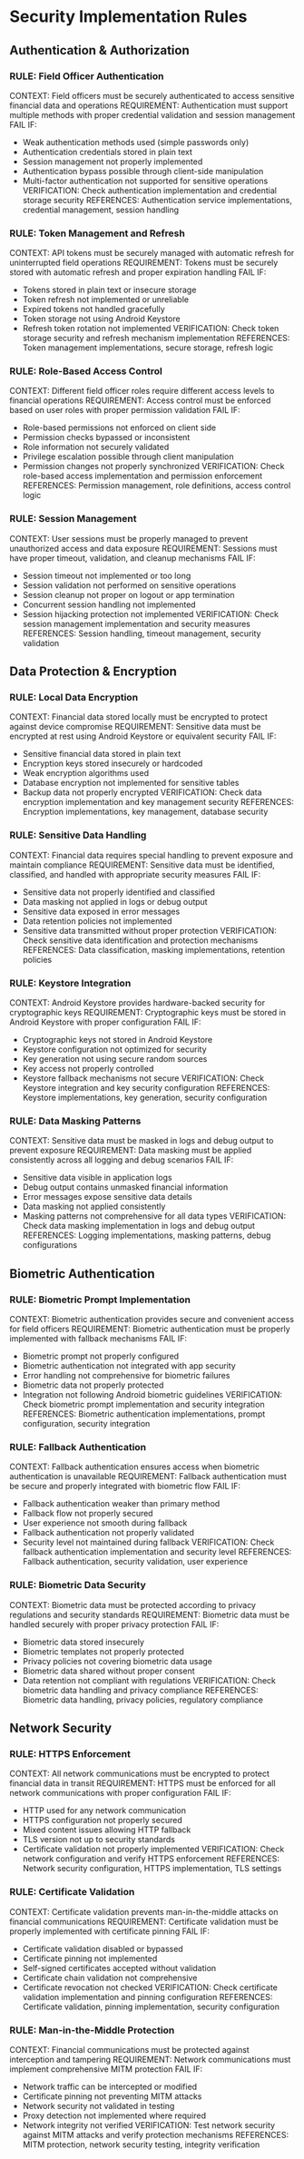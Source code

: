 # Security Implementation Rules

## Authentication & Authorization

### RULE: Field Officer Authentication
CONTEXT: Field officers must be securely authenticated to access sensitive financial data and operations
REQUIREMENT: Authentication must support multiple methods with proper credential validation and session management
FAIL IF:
- Weak authentication methods used (simple passwords only)
- Authentication credentials stored in plain text
- Session management not properly implemented
- Authentication bypass possible through client-side manipulation
- Multi-factor authentication not supported for sensitive operations
VERIFICATION: Check authentication implementation and credential storage security
REFERENCES: Authentication service implementations, credential management, session handling

### RULE: Token Management and Refresh
CONTEXT: API tokens must be securely managed with automatic refresh for uninterrupted field operations
REQUIREMENT: Tokens must be securely stored with automatic refresh and proper expiration handling
FAIL IF:
- Tokens stored in plain text or insecure storage
- Token refresh not implemented or unreliable
- Expired tokens not handled gracefully
- Token storage not using Android Keystore
- Refresh token rotation not implemented
VERIFICATION: Check token storage security and refresh mechanism implementation
REFERENCES: Token management implementations, secure storage, refresh logic

### RULE: Role-Based Access Control
CONTEXT: Different field officer roles require different access levels to financial operations
REQUIREMENT: Access control must be enforced based on user roles with proper permission validation
FAIL IF:
- Role-based permissions not enforced on client side
- Permission checks bypassed or inconsistent
- Role information not securely validated
- Privilege escalation possible through client manipulation
- Permission changes not properly synchronized
VERIFICATION: Check role-based access implementation and permission enforcement
REFERENCES: Permission management, role definitions, access control logic

### RULE: Session Management
CONTEXT: User sessions must be properly managed to prevent unauthorized access and data exposure
REQUIREMENT: Sessions must have proper timeout, validation, and cleanup mechanisms
FAIL IF:
- Session timeout not implemented or too long
- Session validation not performed on sensitive operations
- Session cleanup not proper on logout or app termination
- Concurrent session handling not implemented
- Session hijacking protection not implemented
VERIFICATION: Check session management implementation and security measures
REFERENCES: Session handling, timeout management, security validation

## Data Protection & Encryption

### RULE: Local Data Encryption
CONTEXT: Financial data stored locally must be encrypted to protect against device compromise
REQUIREMENT: Sensitive data must be encrypted at rest using Android Keystore or equivalent security
FAIL IF:
- Sensitive financial data stored in plain text
- Encryption keys stored insecurely or hardcoded
- Weak encryption algorithms used
- Database encryption not implemented for sensitive tables
- Backup data not properly encrypted
VERIFICATION: Check data encryption implementation and key management security
REFERENCES: Encryption implementations, key management, database security

### RULE: Sensitive Data Handling
CONTEXT: Financial data requires special handling to prevent exposure and maintain compliance
REQUIREMENT: Sensitive data must be identified, classified, and handled with appropriate security measures
FAIL IF:
- Sensitive data not properly identified and classified
- Data masking not applied in logs or debug output
- Sensitive data exposed in error messages
- Data retention policies not implemented
- Sensitive data transmitted without proper protection
VERIFICATION: Check sensitive data identification and protection mechanisms
REFERENCES: Data classification, masking implementations, retention policies

### RULE: Keystore Integration
CONTEXT: Android Keystore provides hardware-backed security for cryptographic keys
REQUIREMENT: Cryptographic keys must be stored in Android Keystore with proper configuration
FAIL IF:
- Cryptographic keys not stored in Android Keystore
- Keystore configuration not optimized for security
- Key generation not using secure random sources
- Key access not properly controlled
- Keystore fallback mechanisms not secure
VERIFICATION: Check Keystore integration and key security configuration
REFERENCES: Keystore implementations, key generation, security configuration

### RULE: Data Masking Patterns
CONTEXT: Sensitive data must be masked in logs and debug output to prevent exposure
REQUIREMENT: Data masking must be applied consistently across all logging and debug scenarios
FAIL IF:
- Sensitive data visible in application logs
- Debug output contains unmasked financial information
- Error messages expose sensitive data details
- Data masking not applied consistently
- Masking patterns not comprehensive for all data types
VERIFICATION: Check data masking implementation in logs and debug output
REFERENCES: Logging implementations, masking patterns, debug configurations

## Biometric Authentication

### RULE: Biometric Prompt Implementation
CONTEXT: Biometric authentication provides secure and convenient access for field officers
REQUIREMENT: Biometric authentication must be properly implemented with fallback mechanisms
FAIL IF:
- Biometric prompt not properly configured
- Biometric authentication not integrated with app security
- Error handling not comprehensive for biometric failures
- Biometric data not properly protected
- Integration not following Android biometric guidelines
VERIFICATION: Check biometric prompt implementation and security integration
REFERENCES: Biometric authentication implementations, prompt configuration, security integration

### RULE: Fallback Authentication
CONTEXT: Fallback authentication ensures access when biometric authentication is unavailable
REQUIREMENT: Fallback authentication must be secure and properly integrated with biometric flow
FAIL IF:
- Fallback authentication weaker than primary method
- Fallback flow not properly secured
- User experience not smooth during fallback
- Fallback authentication not properly validated
- Security level not maintained during fallback
VERIFICATION: Check fallback authentication implementation and security level
REFERENCES: Fallback authentication, security validation, user experience

### RULE: Biometric Data Security
CONTEXT: Biometric data must be protected according to privacy regulations and security standards
REQUIREMENT: Biometric data must be handled securely with proper privacy protection
FAIL IF:
- Biometric data stored insecurely
- Biometric templates not properly protected
- Privacy policies not covering biometric data usage
- Biometric data shared without proper consent
- Data retention not compliant with regulations
VERIFICATION: Check biometric data handling and privacy compliance
REFERENCES: Biometric data handling, privacy policies, regulatory compliance

## Network Security

### RULE: HTTPS Enforcement
CONTEXT: All network communications must be encrypted to protect financial data in transit
REQUIREMENT: HTTPS must be enforced for all network communications with proper configuration
FAIL IF:
- HTTP used for any network communication
- HTTPS configuration not properly secured
- Mixed content issues allowing HTTP fallback
- TLS version not up to security standards
- Certificate validation not properly implemented
VERIFICATION: Check network configuration and verify HTTPS enforcement
REFERENCES: Network security configuration, HTTPS implementation, TLS settings

### RULE: Certificate Validation
CONTEXT: Certificate validation prevents man-in-the-middle attacks on financial communications
REQUIREMENT: Certificate validation must be properly implemented with certificate pinning
FAIL IF:
- Certificate validation disabled or bypassed
- Certificate pinning not implemented
- Self-signed certificates accepted without validation
- Certificate chain validation not comprehensive
- Certificate revocation not checked
VERIFICATION: Check certificate validation implementation and pinning configuration
REFERENCES: Certificate validation, pinning implementation, security configuration

### RULE: Man-in-the-Middle Protection
CONTEXT: Financial communications must be protected against interception and tampering
REQUIREMENT: Network communications must implement comprehensive MITM protection
FAIL IF:
- Network traffic can be intercepted or modified
- Certificate pinning not preventing MITM attacks
- Network security not validated in testing
- Proxy detection not implemented where required
- Network integrity not verified
VERIFICATION: Test network security against MITM attacks and verify protection mechanisms
REFERENCES: MITM protection, network security testing, integrity verification